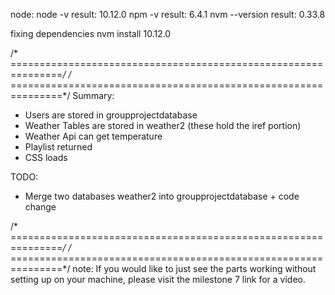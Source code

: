 node: node -v result: 10.12.0
	npm -v result: 6.4.1
	nvm --version result: 0.33.8


fixing dependencies
nvm install 10.12.0



/* ===============================================================*/
/* ===============================================================*/
	Summary:
  - Users are stored in groupprojectdatabase
  - Weather Tables are stored in weather2 (these hold the iref portion)
  - Weather Api can get temperature
  - Playlist returned 
  - CSS loads 
  
  TODO: 
- Merge two databases weather2 into groupprojectdatabase + code change

/* ===============================================================*/
/* ===============================================================*/
note: If you would like to just see the parts working without setting up on your
machine, please visit the milestone 7 link for a video. 
